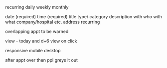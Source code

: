 recurring daily weekly monthly

date (required)
time (required)
title
type/ category
description
with who
with what company/hospital etc.
address
recurring

overlapping appt to be warned

view - today and d+6 view on click

responsive mobile desktop

after appt over then ppl greys it out
